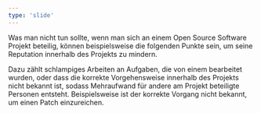 ```yaml
---
type: 'slide'
---
```

Was man nicht tun sollte, wenn man sich an einem Open Source Software Projekt beteilig, können beispielsweise die folgenden Punkte sein, um seine Reputation innerhalb des Projekts zu mindern.

Dazu zählt schlampiges Arbeiten an Aufgaben, die von einem bearbeitet wurden, oder dass die korrekte Vorgehensweise innerhalb des Projekts nicht bekannt ist, 
sodass Mehraufwand für andere am Projekt beteiligte Personen entsteht. 
Beispielsweise ist der korrekte Vorgang nicht bekannt, um einen Patch einzureichen.